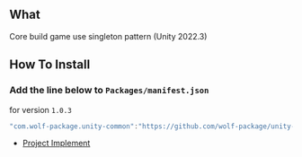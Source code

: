 ## What
  Core build game use singleton pattern (Unity 2022.3)
## How To Install

### Add the line below to `Packages/manifest.json`

for version `1.0.3`
```csharp
"com.wolf-package.unity-common":"https://github.com/wolf-package/unity-common.git#1.0.3",
```
- [Project Implement](https://github.com/VirtueSky/TheBeginning_2)
